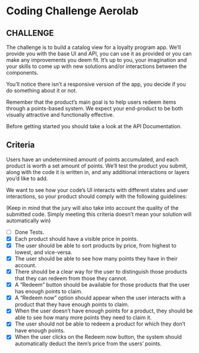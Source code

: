 # Coding Challenge Aerolab

## CHALLENGE
The challenge is to build a catalog view for a loyalty program app. We’ll provide you with the base UI and API, you can use it as provided or you can make any improvements you deem fit. It’s up to you, your imagination and your skills to come up with new solutions and/or interactions between the components.

You’ll notice there isn’t a responsive version of the app, you decide if you do something about it or not.

Remember that the product’s main goal is to help users redeem items through a points-based system. We expect your end-product to be both visually attractive and functionally effective.

Before getting started you should take a look at the API Documentation.

## Criteria
Users have an undetermined amount of points accumulated, and each product is worth a set amount of points. We’ll test the product you submit, along with the code it is written in, and any additional interactions or layers you’d like to add.

We want to see how your code’s UI interacts with different states and user interactions, so your product should comply with the following guidelines:

(Keep in mind that the jury will also take into account the quality of the submitted code. Simply meeting this criteria doesn’t mean your solution will automatically win)

- [ ] Done Tests.
- [x] Each product should have a visible price in points.
- [x] The user should be able to sort products by price, from highest to lowest, and vice-versa.
- [x] The user should be able to see how many points they have in their account.
- [x] There should be a clear way for the user to distinguish those products that they can redeem from those they cannot.
- [x] A “Redeem” button should be available for those products that the user has enough points to claim.
- [x] A “Redeem now” option should appear when the user interacts with a product that they have enough points to claim.
- [x] When the user doesn’t have enough points for a product, they should be able to see how many more points they need to claim it.
- [x] The user should not be able to redeem a product for which they don’t have enough points.
- [x] When the user clicks on the Redeem now button, the system should automatically deduct the item’s price from the users’ points.